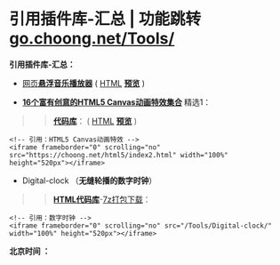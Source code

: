# 引用插件库-汇总 | 功能跳转 [go.choong.net/Tools/](https://go.choong.net/Tools/)

**引用插件库-汇总：**

- [网页**悬浮音乐播放器**](https://github.com/inchoong/go/tree/master/QPlayer) ( [HTML](https://github.com/inchoong/go/tree/master/QPlayer) [**预览**](https://go.choong.net/QPlayer/) )

- [**16个富有创意的HTML5 Canvas动画特效集合**](https://www.cnblogs.com/html5tricks/p/9204735.html) 精选1：
>> [**代码库**](https://github.com/inchoong/choong.github.io/tree/master/html5/)：  ( [HTML](https://choong.net/html5/index.html) [**预览**](https://choong.net/about/tags-2.html) )
```
<!-- 引用：HTML5 Canvas动画特效 --> 
<iframe frameborder="0" scrolling="no" src="https://choong.net/html5/index2.html" width="100%" height="520px"></iframe>
```		   

- Digital-clock （**无缝轮播的数字时钟**）
>> [**HTML代码库**](https://github.com/inchoong/go/tree/master/Tools/Digital-clock)-[7z打包下载](https://github.com/inchoong/go/raw/master/Tools/Digital-clock/Digital-clock.7z)：  
```
<!-- 引用：数字时钟 --> 
<iframe frameborder="0" scrolling="no" src="/Tools/Digital-clock/" width="100%" height="520px"></iframe>
```
<td><b>北京时间 ：
			     <span id="time"></span>
			     <script>setInterval("time.innerHTML=new Date().toLocaleString()+' 星期'+'日一二三四五六'.charAt(new Date().getDay());",1000);
			     </script> 			 
</b></td>
